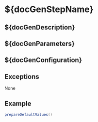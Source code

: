 # ${docGenStepName}

## ${docGenDescription}

## ${docGenParameters}

## ${docGenConfiguration}

## Exceptions

None

## Example

```groovy
prepareDefaultValues()
```
